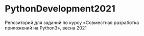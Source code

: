 # PythonDevelopment2021
Репозиторий для заданий по курсу «Совместная разработка приложений на Python3», весна 2021
